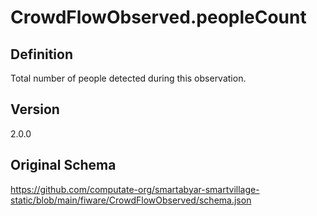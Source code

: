# CrowdFlowObserved.peopleCount

## Definition
Total number of people detected during this observation.

## Version
2.0.0

## Original Schema
https://github.com/computate-org/smartabyar-smartvillage-static/blob/main/fiware/CrowdFlowObserved/schema.json
